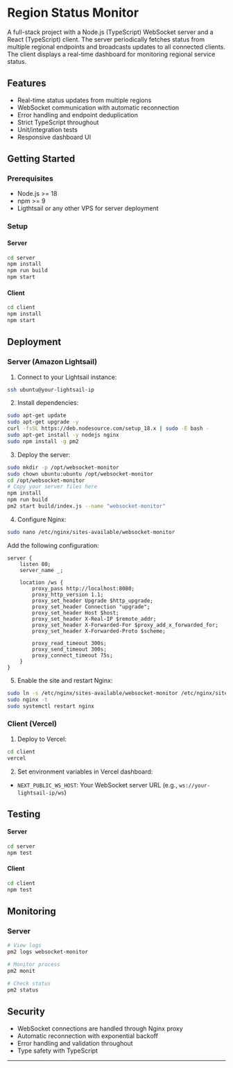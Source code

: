 # Region Status Monitor

A full-stack project with a Node.js (TypeScript) WebSocket server and a React (TypeScript) client. The server periodically fetches status from multiple regional endpoints and broadcasts updates to all connected clients. The client displays a real-time dashboard for monitoring regional service status.

## Features
- Real-time status updates from multiple regions
- WebSocket communication with automatic reconnection
- Error handling and endpoint deduplication
- Strict TypeScript throughout
- Unit/integration tests
- Responsive dashboard UI

## Getting Started

### Prerequisites
- Node.js >= 18
- npm >= 9
- Ligthtsail or any other VPS for server deployment

### Setup

#### Server
```bash
cd server
npm install
npm run build
npm start
```

#### Client
```bash
cd client
npm install
npm start
```

## Deployment

### Server (Amazon Lightsail)
1. Connect to your Lightsail instance:
```bash
ssh ubuntu@your-lightsail-ip
```

2. Install dependencies:
```bash
sudo apt-get update
sudo apt-get upgrade -y
curl -fsSL https://deb.nodesource.com/setup_18.x | sudo -E bash -
sudo apt-get install -y nodejs nginx
sudo npm install -g pm2
```

3. Deploy the server:
```bash
sudo mkdir -p /opt/websocket-monitor
sudo chown ubuntu:ubuntu /opt/websocket-monitor
cd /opt/websocket-monitor
# Copy your server files here
npm install
npm run build
pm2 start build/index.js --name "websocket-monitor"
```

4. Configure Nginx:
```bash
sudo nano /etc/nginx/sites-available/websocket-monitor
```

Add the following configuration:
```nginx
server {
    listen 80;
    server_name _;

    location /ws {
        proxy_pass http://localhost:8080;
        proxy_http_version 1.1;
        proxy_set_header Upgrade $http_upgrade;
        proxy_set_header Connection "upgrade";
        proxy_set_header Host $host;
        proxy_set_header X-Real-IP $remote_addr;
        proxy_set_header X-Forwarded-For $proxy_add_x_forwarded_for;
        proxy_set_header X-Forwarded-Proto $scheme;

        proxy_read_timeout 300s;
        proxy_send_timeout 300s;
        proxy_connect_timeout 75s;
    }
}
```

5. Enable the site and restart Nginx:
```bash
sudo ln -s /etc/nginx/sites-available/websocket-monitor /etc/nginx/sites-enabled/
sudo nginx -t
sudo systemctl restart nginx
```

### Client (Vercel)
1. Deploy to Vercel:
```bash
cd client
vercel
```

2. Set environment variables in Vercel dashboard:
- `NEXT_PUBLIC_WS_HOST`: Your WebSocket server URL (e.g., `ws://your-lightsail-ip/ws`)

## Testing

#### Server
```bash
cd server
npm test
```

#### Client
```bash
cd client
npm test
```

## Monitoring

### Server
```bash
# View logs
pm2 logs websocket-monitor

# Monitor process
pm2 monit

# Check status
pm2 status
```

## Security
- WebSocket connections are handled through Nginx proxy
- Automatic reconnection with exponential backoff
- Error handling and validation throughout
- Type safety with TypeScript

---